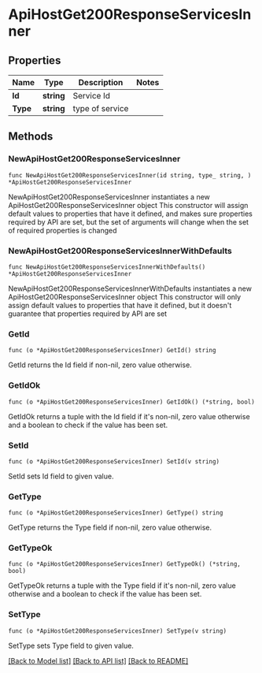 # ApiHostGet200ResponseServicesInner

## Properties

Name | Type | Description | Notes
------------ | ------------- | ------------- | -------------
**Id** | **string** | Service Id | 
**Type** | **string** | type of service | 

## Methods

### NewApiHostGet200ResponseServicesInner

`func NewApiHostGet200ResponseServicesInner(id string, type_ string, ) *ApiHostGet200ResponseServicesInner`

NewApiHostGet200ResponseServicesInner instantiates a new ApiHostGet200ResponseServicesInner object
This constructor will assign default values to properties that have it defined,
and makes sure properties required by API are set, but the set of arguments
will change when the set of required properties is changed

### NewApiHostGet200ResponseServicesInnerWithDefaults

`func NewApiHostGet200ResponseServicesInnerWithDefaults() *ApiHostGet200ResponseServicesInner`

NewApiHostGet200ResponseServicesInnerWithDefaults instantiates a new ApiHostGet200ResponseServicesInner object
This constructor will only assign default values to properties that have it defined,
but it doesn't guarantee that properties required by API are set

### GetId

`func (o *ApiHostGet200ResponseServicesInner) GetId() string`

GetId returns the Id field if non-nil, zero value otherwise.

### GetIdOk

`func (o *ApiHostGet200ResponseServicesInner) GetIdOk() (*string, bool)`

GetIdOk returns a tuple with the Id field if it's non-nil, zero value otherwise
and a boolean to check if the value has been set.

### SetId

`func (o *ApiHostGet200ResponseServicesInner) SetId(v string)`

SetId sets Id field to given value.


### GetType

`func (o *ApiHostGet200ResponseServicesInner) GetType() string`

GetType returns the Type field if non-nil, zero value otherwise.

### GetTypeOk

`func (o *ApiHostGet200ResponseServicesInner) GetTypeOk() (*string, bool)`

GetTypeOk returns a tuple with the Type field if it's non-nil, zero value otherwise
and a boolean to check if the value has been set.

### SetType

`func (o *ApiHostGet200ResponseServicesInner) SetType(v string)`

SetType sets Type field to given value.



[[Back to Model list]](../README.md#documentation-for-models) [[Back to API list]](../README.md#documentation-for-api-endpoints) [[Back to README]](../README.md)


